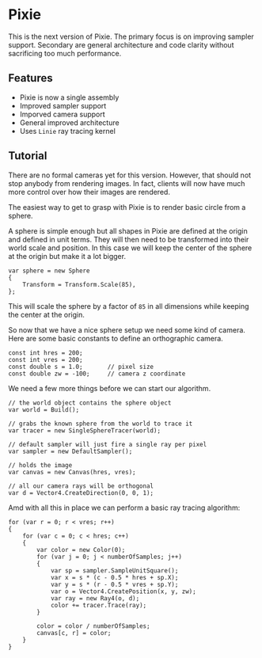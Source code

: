 # Pixie
This is the next version of Pixie. The primary focus is on improving sampler
support. Secondary are general architecture and code clarity without sacrificing
too much performance.

## Features
* Pixie is now a single assembly
* Improved sampler support
* Imporved camera support
* General improved architecture
* Uses `Linie` ray tracing kernel

## Tutorial
There are no formal cameras yet for this version. However, that should not stop anybody from rendering images. In fact, clients will now have much more control over how their images are rendered.

The easiest way to get to grasp with Pixie is to render basic circle from a sphere.

A sphere is simple enough but all shapes in Pixie are defined at the origin and defined in unit terms. They will then need to be transformed into their world scale and position. In this case we will keep the center of the sphere at the origin but make it a lot bigger.
```
var sphere = new Sphere
{
    Transform = Transform.Scale(85),
};
```

This will scale the sphere by a factor of `85` in all dimensions while keeping the center at the origin.

So now that we have a nice sphere setup we need some kind of camera. Here are some basic constants to define an orthographic camera.
```
const int hres = 200;
const int vres = 200;
const double s = 1.0;       // pixel size
const double zw = -100;     // camera z coordinate
```

We need a few more things before we can start our algorithm.
```
// the world object contains the sphere object
var world = Build();

// grabs the known sphere from the world to trace it
var tracer = new SingleSphereTracer(world);

// default sampler will just fire a single ray per pixel
var sampler = new DefaultSampler();

// holds the image
var canvas = new Canvas(hres, vres);

// all our camera rays will be orthogonal
var d = Vector4.CreateDirection(0, 0, 1);
```

Amd with all this in place we can perform a basic ray tracing algorithm:
```
for (var r = 0; r < vres; r++)
{
    for (var c = 0; c < hres; c++)
    {
        var color = new Color(0);
        for (var j = 0; j < numberOfSamples; j++)
        {
            var sp = sampler.SampleUnitSquare();
            var x = s * (c - 0.5 * hres + sp.X);
            var y = s * (r - 0.5 * vres + sp.Y);
            var o = Vector4.CreatePosition(x, y, zw);
            var ray = new Ray4(o, d);
            color += tracer.Trace(ray);
        }

        color = color / numberOfSamples;
        canvas[c, r] = color;
    }
}
```
